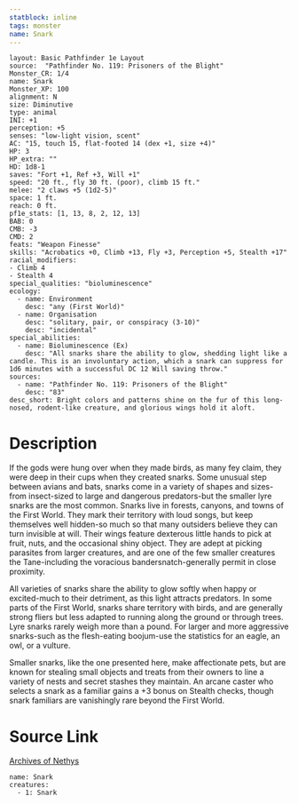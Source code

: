 ```yaml
---
statblock: inline
tags: monster
name: Snark
---
```

```statblock
layout: Basic Pathfinder 1e Layout
source:  "Pathfinder No. 119: Prisoners of the Blight"
Monster_CR: 1/4
name: Snark
Monster_XP: 100
alignment: N
size: Diminutive
type: animal
INI: +1
perception: +5
senses: "low-light vision, scent"
AC: "15, touch 15, flat-footed 14 (dex +1, size +4)"
HP: 3
HP_extra: ""
HD: 1d8-1
saves: "Fort +1, Ref +3, Will +1"
speed: "20 ft., fly 30 ft. (poor), climb 15 ft."
melee: "2 claws +5 (1d2-5)"
space: 1 ft.
reach: 0 ft.
pf1e_stats: [1, 13, 8, 2, 12, 13]
BAB: 0
CMB: -3
CMD: 2
feats: "Weapon Finesse"
skills: "Acrobatics +0, Climb +13, Fly +3, Perception +5, Stealth +17"
racial_modifiers:
- Climb 4
- Stealth 4
special_qualities: "bioluminescence"
ecology:
  - name: Environment
    desc: "any (First World)"
  - name: Organisation
    desc: "solitary, pair, or conspiracy (3-10)"
    desc: "incidental"
special_abilities:
  - name: Bioluminescence (Ex)
    desc: "All snarks share the ability to glow, shedding light like a candle. This is an involuntary action, which a snark can suppress for 1d6 minutes with a successful DC 12 Will saving throw."
sources:
  - name: "Pathfinder No. 119: Prisoners of the Blight"
    desc: "83"
desc_short: Bright colors and patterns shine on the fur of this long-nosed, rodent-like creature, and glorious wings hold it aloft.
```
# Description
If the gods were hung over when they made birds, as many fey claim, they were deep in their cups when they created snarks. Some unusual step between avians and bats, snarks come in a variety of shapes and sizes-from insect-sized to large and dangerous predators-but the smaller lyre snarks are the most common. Snarks live in forests, canyons, and towns of the First World. They mark their territory with loud songs, but keep themselves well hidden-so much so that many outsiders believe they can turn invisible at will. Their wings feature dexterous little hands to pick at fruit, nuts, and the occasional shiny object. They are adept at picking parasites from larger creatures, and are one of the few smaller creatures the Tane-including the voracious bandersnatch-generally permit in close proximity.

 All varieties of snarks share the ability to glow softly when happy or excited-much to their detriment, as this light attracts predators. In some parts of the First World, snarks share territory with birds, and are generally strong fliers but less adapted to running along the ground or through trees. Lyre snarks rarely weigh more than a pound. For larger and more aggressive snarks-such as the flesh-eating boojum-use the statistics for an eagle, an owl, or a vulture.

 Smaller snarks, like the one presented here, make affectionate pets, but are known for stealing small objects and treats from their owners to line a variety of nests and secret stashes they maintain. An arcane caster who selects a snark as a familiar gains a +3 bonus on Stealth checks, though snark familiars are vanishingly rare beyond the First World.
# Source Link
[Archives of Nethys](https://aonprd.com/MonsterDisplay.aspx?ItemName=Snark)
```encounter-table
name: Snark
creatures:
  - 1: Snark
```
